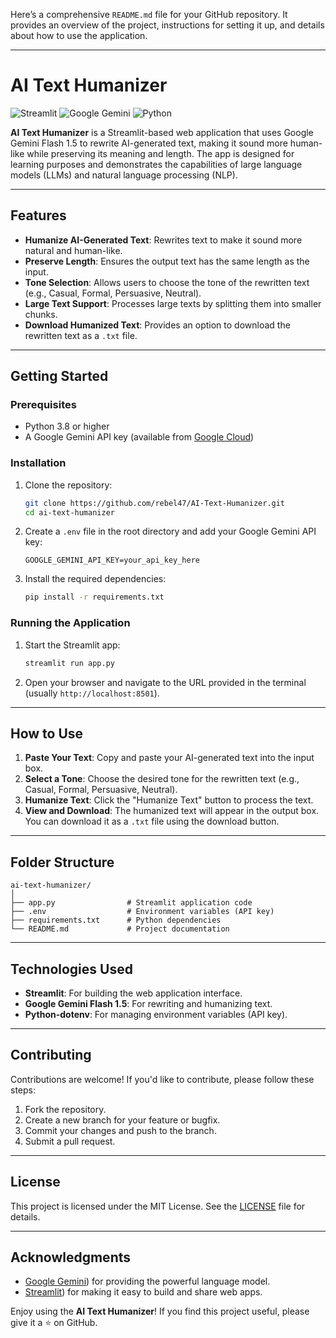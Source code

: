 Here’s a comprehensive `README.md` file for your GitHub repository. It provides an overview of the project, instructions for setting it up, and details about how to use the application.

---

# **AI Text Humanizer**

![Streamlit](https://img.shields.io/badge/Streamlit-FF4B4B?style=for-the-badge&logo=Streamlit&logoColor=white)
![Google Gemini](https://img.shields.io/badge/Google_Gemini-4285F4?style=for-the-badge&logo=google&logoColor=white)
![Python](https://img.shields.io/badge/Python-3776AB?style=for-the-badge&logo=python&logoColor=white)

**AI Text Humanizer** is a Streamlit-based web application that uses Google Gemini Flash 1.5 to rewrite AI-generated text, making it sound more human-like while preserving its meaning and length. The app is designed for learning purposes and demonstrates the capabilities of large language models (LLMs) and natural language processing (NLP).

---

## **Features**
- **Humanize AI-Generated Text**: Rewrites text to make it sound more natural and human-like.
- **Preserve Length**: Ensures the output text has the same length as the input.
- **Tone Selection**: Allows users to choose the tone of the rewritten text (e.g., Casual, Formal, Persuasive, Neutral).
- **Large Text Support**: Processes large texts by splitting them into smaller chunks.
- **Download Humanized Text**: Provides an option to download the rewritten text as a `.txt` file.

---

## **Getting Started**

### **Prerequisites**
- Python 3.8 or higher
- A Google Gemini API key (available from [Google Cloud](https://cloud.google.com/))

### **Installation**
1. Clone the repository:
   ```bash
   git clone https://github.com/rebel47/AI-Text-Humanizer.git
   cd ai-text-humanizer
   ```

2. Create a `.env` file in the root directory and add your Google Gemini API key:
   ```
   GOOGLE_GEMINI_API_KEY=your_api_key_here
   ```

3. Install the required dependencies:
   ```bash
   pip install -r requirements.txt
   ```

### **Running the Application**
1. Start the Streamlit app:
   ```bash
   streamlit run app.py
   ```

2. Open your browser and navigate to the URL provided in the terminal (usually `http://localhost:8501`).

---

## **How to Use**
1. **Paste Your Text**: Copy and paste your AI-generated text into the input box.
2. **Select a Tone**: Choose the desired tone for the rewritten text (e.g., Casual, Formal, Persuasive, Neutral).
3. **Humanize Text**: Click the "Humanize Text" button to process the text.
4. **View and Download**: The humanized text will appear in the output box. You can download it as a `.txt` file using the download button.

---

## **Folder Structure**
```
ai-text-humanizer/
│
├── app.py                # Streamlit application code
├── .env                  # Environment variables (API key)
├── requirements.txt      # Python dependencies
└── README.md             # Project documentation
```

---

## **Technologies Used**
- **Streamlit**: For building the web application interface.
- **Google Gemini Flash 1.5**: For rewriting and humanizing text.
- **Python-dotenv**: For managing environment variables (API key).

---

## **Contributing**
Contributions are welcome! If you'd like to contribute, please follow these steps:
1. Fork the repository.
2. Create a new branch for your feature or bugfix.
3. Commit your changes and push to the branch.
4. Submit a pull request.

---

## **License**
This project is licensed under the MIT License. See the [LICENSE](LICENSE) file for details.

---

## **Acknowledgments**
- [Google Gemini](https://cloud.google.com/)) for providing the powerful language model.
- [Streamlit](https://streamlit.io/)) for making it easy to build and share web apps.


Enjoy using the **AI Text Humanizer**! If you find this project useful, please give it a ⭐ on GitHub.


